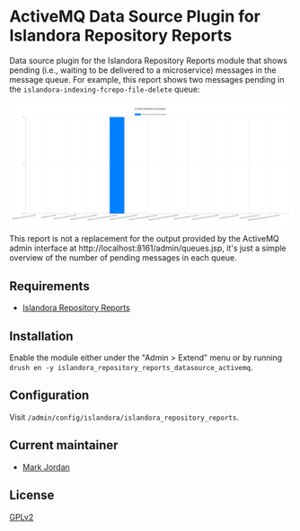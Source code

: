 # ActiveMQ Data Source Plugin for Islandora Repository Reports

Data source plugin for the Islandora Repository Reports module that shows pending (i.e., waiting to be delivered to a microservice) messages in the message queue. For example, this report shows two messages pending in the `islandora-indexing-fcrepo-file-delete` queue:

![ActiveMQ report](docs/images/activemq_report.png)


This report is not a replacement for the output provided by the ActiveMQ admin interface at http://localhost:8161/admin/queues.jsp, it's just a simple overview of the number of pending messages in each queue.

## Requirements

* [Islandora Repository Reports](https://github.com/mjordan/islandora_repository_reports)

## Installation

Enable the module either under the "Admin > Extend" menu or by running `drush en -y islandora_repository_reports_datasource_activemq`.

## Configuration

Visit `/admin/config/islandora/islandora_repository_reports`.

## Current maintainer

* [Mark Jordan](https://github.com/mjordan)

## License

[GPLv2](http://www.gnu.org/licenses/gpl-2.0.txt)
